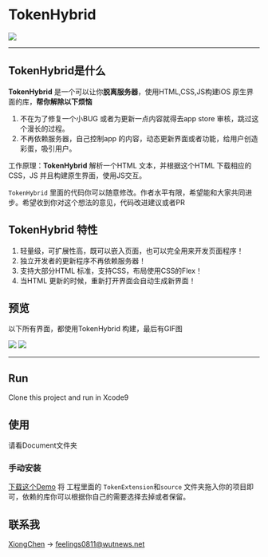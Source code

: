 # TokenHybrid

![](http://ou3yprhbt.bkt.clouddn.com/hybridBanner.png)

------------------------
## TokenHybrid是什么

**TokenHybrid** 是一个可以让你**脱离服务器**，使用HTML,CSS,JS构建iOS 原生界面的库，**帮你解除以下烦恼**

1. 不在为了修复一个小BUG 或者为更新一点内容就得去app store 审核，跳过这个漫长的过程。
2. 不再依赖服务器，自己控制app 的内容，动态更新界面或者功能，给用户创造彩蛋，吸引用户。

工作原理：**TokenHybrid** 解析一个HTML 文本，并根据这个HTML 下载相应的CSS，JS 并且构建原生界面，使用JS交互。

`TokenHybrid` 里面的代码你可以随意修改。作者水平有限，希望能和大家共同进步。希望收到你对这个想法的意见，代码改进建议或者PR


## TokenHybrid 特性

1. 轻量级，可扩展性高，既可以嵌入页面，也可以完全用来开发页面程序！
2. 独立开发者的更新程序不再依赖服务器！
3. 支持大部分HTML 标准，支持CSS，布局使用CSS的Flex！
4. 当HTML 更新的时候，重新打开界面会自动生成新界面！

## 预览
以下所有界面，都使用TokenHybrid 构建，最后有GIF图

![](http://ou3yprhbt.bkt.clouddn.com/tokenhybrid.png)
![](https://raw.githubusercontent.com/cx478815108/TokenHybrid/master/screenshots/example.gif)


------------------------

## Run

Clone this project and run in Xcode9

## 使用
请看Document文件夹

### 手动安装

[下载这个Demo](https://github.com/cx478815108/TokenHybrid/archive/master.zip) 将 工程里面的 `TokenExtension`和`source` 文件夹拖入你的项目即可，依赖的库你可以根据你自己的需要选择去掉或者保留。

## 联系我

[XiongChen](mailto:feelings0811@wutnews.net) -> feelings0811@wutnews.net


